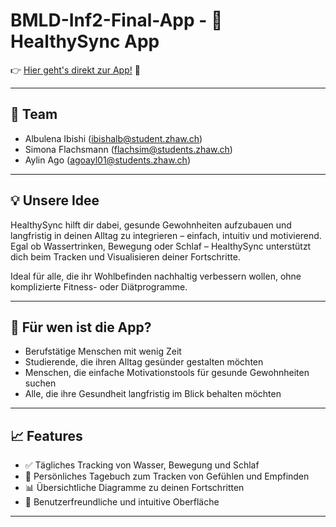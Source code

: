 # BMLD-Inf2-Final-App - 🌱 HealthySync App

👉 [Hier geht's direkt zur App!](https://bmld-inf2-final-app-uv6mac6tfn8bptdzptdmcv.streamlit.app) 🚀

---

## 👥 Team

- Albulena Ibishi (ibishalb@student.zhaw.ch)
- Simona Flachsmann (flachsim@students.zhaw.ch)
- Aylin Ago (agoayl01@students.zhaw.ch)

---

## 💡 Unsere Idee

HealthySync hilft dir dabei, gesunde Gewohnheiten aufzubauen und langfristig in deinen Alltag zu integrieren – einfach, intuitiv und motivierend.  
Egal ob Wassertrinken, Bewegung oder Schlaf – HealthySync unterstützt dich beim Tracken und Visualisieren deiner Fortschritte.

Ideal für alle, die ihr Wohlbefinden nachhaltig verbessern wollen, ohne komplizierte Fitness- oder Diätprogramme.

---

## 🎯 Für wen ist die App?

- Berufstätige Menschen mit wenig Zeit
- Studierende, die ihren Alltag gesünder gestalten möchten
- Menschen, die einfache Motivationstools für gesunde Gewohnheiten suchen
- Alle, die ihre Gesundheit langfristig im Blick behalten möchten

---

## 📈 Features

- ✅ Tägliches Tracking von Wasser, Bewegung und Schlaf
- 💬 Persönliches Tagebuch zum Tracken von Gefühlen und Empfinden
- 📊 Übersichtliche Diagramme zu deinen Fortschritten
- 🎯 Benutzerfreundliche und intuitive Oberfläche

---


